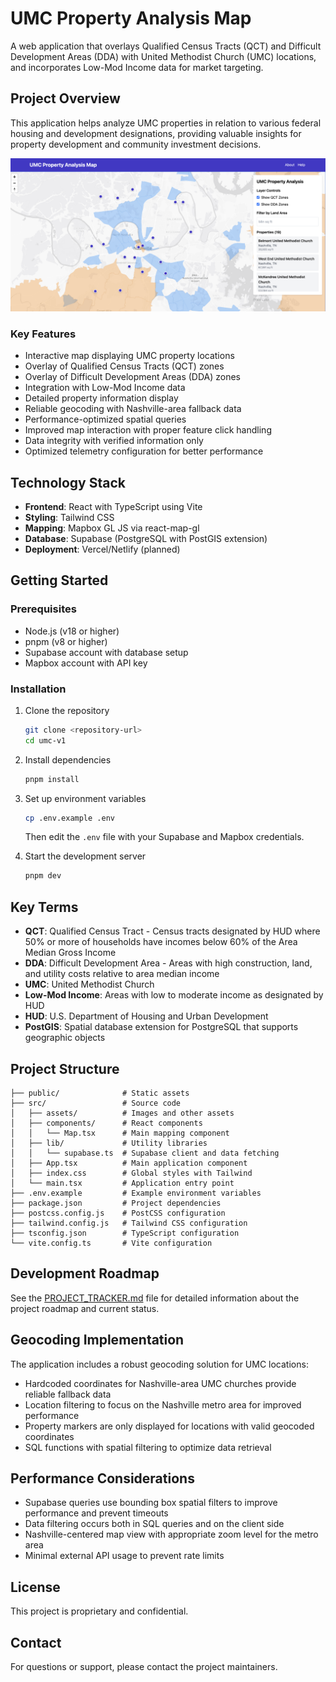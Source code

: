 # UMC Property Analysis Map

A web application that overlays Qualified Census Tracts (QCT) and Difficult Development Areas (DDA) with United Methodist Church (UMC) locations, and incorporates Low-Mod Income data for market targeting.

## Project Overview

This application helps analyze UMC properties in relation to various federal housing and development designations, providing valuable insights for property development and community investment decisions.

![screenshot](./docs/screenshot.png)


### Key Features

- Interactive map displaying UMC property locations
- Overlay of Qualified Census Tracts (QCT) zones
- Overlay of Difficult Development Areas (DDA) zones
- Integration with Low-Mod Income data
- Detailed property information display
- Reliable geocoding with Nashville-area fallback data
- Performance-optimized spatial queries
- Improved map interaction with proper feature click handling
- Data integrity with verified information only
- Optimized telemetry configuration for better performance

## Technology Stack

- **Frontend**: React with TypeScript using Vite
- **Styling**: Tailwind CSS
- **Mapping**: Mapbox GL JS via react-map-gl
- **Database**: Supabase (PostgreSQL with PostGIS extension)
- **Deployment**: Vercel/Netlify (planned)

## Getting Started

### Prerequisites

- Node.js (v18 or higher)
- pnpm (v8 or higher)
- Supabase account with database setup
- Mapbox account with API key

### Installation

1. Clone the repository
   ```bash
   git clone <repository-url>
   cd umc-v1
   ```

2. Install dependencies
   ```bash
   pnpm install
   ```

3. Set up environment variables
   ```bash
   cp .env.example .env
   ```
   Then edit the `.env` file with your Supabase and Mapbox credentials.

4. Start the development server
   ```bash
   pnpm dev
   ```

## Key Terms

- **QCT**: Qualified Census Tract - Census tracts designated by HUD where 50% or more of households have incomes below 60% of the Area Median Gross Income
- **DDA**: Difficult Development Area - Areas with high construction, land, and utility costs relative to area median income
- **UMC**: United Methodist Church
- **Low-Mod Income**: Areas with low to moderate income as designated by HUD
- **HUD**: U.S. Department of Housing and Urban Development
- **PostGIS**: Spatial database extension for PostgreSQL that supports geographic objects

## Project Structure

```
├── public/              # Static assets
├── src/                 # Source code
│   ├── assets/          # Images and other assets
│   ├── components/      # React components
│   │   └── Map.tsx      # Main mapping component
│   ├── lib/             # Utility libraries
│   │   └── supabase.ts  # Supabase client and data fetching
│   ├── App.tsx          # Main application component
│   ├── index.css        # Global styles with Tailwind
│   └── main.tsx         # Application entry point
├── .env.example         # Example environment variables
├── package.json         # Project dependencies
├── postcss.config.js    # PostCSS configuration
├── tailwind.config.js   # Tailwind CSS configuration
├── tsconfig.json        # TypeScript configuration
└── vite.config.ts       # Vite configuration
```

## Development Roadmap

See the [PROJECT_TRACKER.md](./docs/PROJECT_TRACKER.md) file for detailed information about the project roadmap and current status.

## Geocoding Implementation

The application includes a robust geocoding solution for UMC locations:

- Hardcoded coordinates for Nashville-area UMC churches provide reliable fallback data
- Location filtering to focus on the Nashville metro area for improved performance
- Property markers are only displayed for locations with valid geocoded coordinates
- SQL functions with spatial filtering to optimize data retrieval

## Performance Considerations

- Supabase queries use bounding box spatial filters to improve performance and prevent timeouts
- Data filtering occurs both in SQL queries and on the client side
- Nashville-centered map view with appropriate zoom level for the metro area
- Minimal external API usage to prevent rate limits

## License

This project is proprietary and confidential.

## Contact

For questions or support, please contact the project maintainers.
